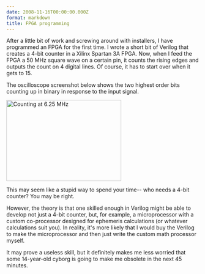 ```yaml
---
date: 2008-11-16T00:00:00.000Z
format: markdown
title: FPGA programming
---
```


After a little bit of work and screwing around with installers, I have programmed an FPGA for the first time. I wrote a short bit of Verilog that creates a 4-bit counter in a Xilinx Spartan 3A FPGA. Now, when I feed the FPGA a 50 MHz square wave on a certain pin, it counts the rising edges and outputs the count on 4 digital lines. Of course, it has to start over when it gets to 15.

The oscilloscope screenshot below shows the two highest order bits counting up in binary in response to the input signal.

<a href="http://pingswept.org/images/2008/fpga_counter.png"><img src="http://pingswept.org/images/2008/fpga_counter-300x212.png" alt="Counting at 6.25 MHz" title="fpga_counter" width="300" height="212" class="size-medium" /></a>

This may seem like a stupid way to spend your time-- who needs a 4-bit counter? You may be right.

However, the theory is that one skilled enough in Verilog might be able to develop not just a 4-bit counter, but, for example, a microprocessor with a custom co-processor designed for ephemeris calculations (or whatever calculations suit you). In reality, it's more likely that I would buy the Verilog to make the microprocessor and then just write the custom math processor myself.

It may prove a useless skill, but it definitely makes me less worried that some 14-year-old cyborg is going to make me obsolete in the next 45 minutes.
